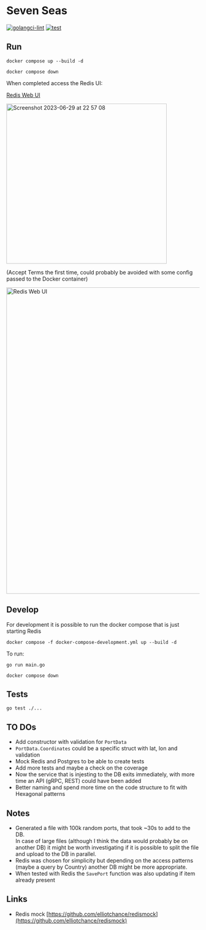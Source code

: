 # Seven Seas

[![golangci-lint](https://github.com/efumagal/sevenseas/actions/workflows/golangci-lint.yml/badge.svg)](https://github.com/efumagal/sevenseas/actions/workflows/golangci-lint.yml)
[![test](https://github.com/efumagal/sevenseas/actions/workflows/test.yml/badge.svg)](https://github.com/efumagal/sevenseas/actions/workflows/test.yml)

## Run

```shell
docker compose up --build -d
```

```shell
docker compose down
```

When completed access the Redis UI:

[Redis Web UI](http://localhost:8001/redis-stack/browser)  

<img width="418" alt="Screenshot 2023-06-29 at 22 57 08" src="https://github.com/efumagal/sevenseas/assets/77152760/ab58a60d-5940-4936-b5cc-aac844e7439a">

(Accept Terms the first time, could probably be avoided with some config passed to the Docker container)

<img width="800" alt="Redis Web UI" src="https://github.com/efumagal/sevenseas/assets/77152760/962bcbb0-2f46-4017-ada8-c8f6807baf54">

## Develop

For development it is possible to run the docker compose that is just starting Redis

```shell
docker compose -f docker-compose-development.yml up --build -d
```

To run:

```shell
go run main.go
```

```shell
docker compose down
```

## Tests

```shell
go test ./...
```

## TO DOs

- Add constructor with validation for `PortData`
- `PortData.Coordinates` could be a specific struct with lat, lon and validation
- Mock Redis and Postgres to be able to create tests
- Add more tests and maybe a check on the coverage
- Now the service that is injesting to the DB exits immediately, with more time an API (gRPC, REST) could have been added
- Better naming and spend more time on the code structure to fit with Hexagonal patterns

## Notes  
* Generated a file with 100k random ports, that took ~30s to add to the DB.  
In case of large files (although I think the data would probably be on another DB) 
it might be worth investigating if it is possible to split the file and upload to the DB in parallel.  
* Redis was chosen for simplicity but depending on the access patterns (maybe a query by Country) another DB might be more appropriate.
* When tested with Redis the `SavePort` function was also updating if item already present
## Links

- Redis mock [https://github.com/elliotchance/redismock](https://github.com/elliotchance/redismock)